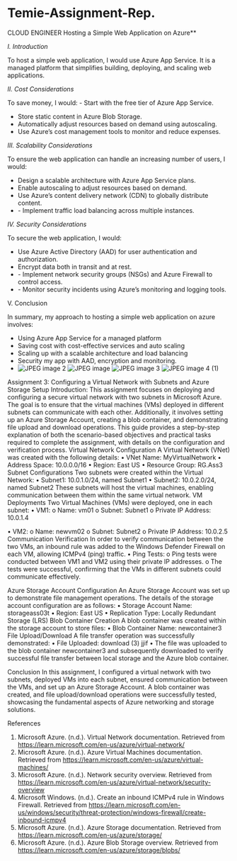 # Temie-Assignment-Rep.
CLOUD ENGINEER
Hosting a Simple Web Application on Azure**  

*I. Introduction* 

To host a simple web application, I would use Azure App Service. It is a managed platform that simplifies building, deploying, and scaling web applications. 

*II. Cost Considerations* 

To save money, I would: - Start with the free tier of Azure App Service. 
- Store static content in Azure Blob Storage. 
- Automatically adjust resources based on demand using autoscaling. 
- Use Azure’s cost management tools to monitor and reduce expenses. 

*III. Scalability Considerations* 

To ensure the web application can handle an increasing number of users, I would: 
- Design a scalable architecture with Azure App Service plans. 
- Enable autoscaling to adjust resources based on demand. 
- Use Azure’s content delivery network (CDN) to globally distribute content. 
- ⁠- Implement traffic load balancing across multiple instances. 

*IV. Security Considerations* 

To secure the web application, I would:
- Use Azure Active Directory (AAD) for user authentication and authorization. 
- Encrypt data both in transit and at rest. 
- ⁠- Implement network security groups (NSGs) and Azure Firewall to control access. 
- ⁠- Monitor security incidents using Azure’s monitoring and logging tools.

V. Conclusion

In summary, my approach to hosting a simple web application on azure involves:

* Using Azure App Service for a managed platform 
* Saving cost with cost-effective services and auto scaling 
* Scaling up with a scalable architecture and load balancing 
* Security my app with AAD, encryption and monitoring.
* ![JPEG image 2](https://github.com/user-attachments/assets/d5b16c13-a63c-4170-a607-c13427c89417)
![JPEG image](https://github.com/user-attachments/assets/3c493886-303b-481d-a924-7a4734633c1e)
![JPEG image 3](https://github.com/user-attachments/assets/8dd7da26-2572-4e39-acd2-09344bc1ca1d)
![JPEG image 4 (1)](https://github.com/user-attachments/assets/07c06bd4-8b1b-4ec0-9a02-df9f0a569029)

Assignment 3:
 Configuring a Virtual Network with Subnets and Azure Storage Setup
Introduction:
This assignment focuses on deploying and configuring a secure virtual network with two subnets in Microsoft Azure. The goal is to ensure that the virtual machines (VMs) deployed in different subnets can communicate with each other. Additionally, it involves setting up an Azure Storage Account, creating a blob container, and demonstrating file upload and download operations.
This guide provides a step-by-step explanation of both the scenario-based objectives and practical tasks required to complete the assignment, with details on the configuration and verification process.
Virtual Network Configuration
A Virtual Network (VNet) was created with the following details:
•	VNet Name: MyVirtualNetwork
•	Address Space: 10.0.0.0/16
•	Region: East US
•	Resource Group: RG.Ass3
Subnet Configurations
Two subnets were created within the Virtual Network:
•	Subnet1: 10.0.1.0/24, named Subnet1
•	Subnet2: 10.0.2.0/24, named Subnet2
These subnets will host the virtual machines, enabling communication between them within the same virtual network.
VM Deployments
Two Virtual Machines (VMs) were deployed, one in each subnet:
•	VM1:
o	Name: vm01
o	Subnet: Subnet1
o	Private IP Address: 10.0.1.4

•	VM2:
o	Name: newvm02
o	Subnet: Subnet2
o	Private IP Address: 10.0.2.5
Communication Verification
In order to verify communication between the two VMs, an inbound rule was added to the Windows Defender Firewall on each VM, allowing ICMPv4 (ping) traffic.
•	Ping Tests:
o	Ping tests were conducted between VM1 and VM2 using their private IP addresses.
o	The tests were successful, confirming that the VMs in different subnets could communicate effectively.

Azure Storage Account Configuration
An Azure Storage Account was set up to demonstrate file management operations. The details of the storage account configuration are as follows:
•	Storage Account Name: storageass03t
•	Region: East US
•	Replication Type: Locally Redundant Storage (LRS)
Blob Container Creation
A blob container was created within the storage account to store files:
•	Blob Container Name: newcontainer3
File Upload/Download
A file transfer operation was successfully demonstrated:
•	File Uploaded: download (3) jjif
•	The file was uploaded to the blob container newcontainer3 and subsequently downloaded to verify successful file transfer between local storage and the Azure blob container.





Conclusion
In this assignment, I configured a virtual network with two subnets, deployed VMs into each subnet, ensured communication between the VMs, and set up an Azure Storage Account. A blob container was created, and file upload/download operations were successfully tested, showcasing the fundamental aspects of Azure networking and storage solutions.

References
1.	Microsoft Azure. (n.d.). Virtual Network documentation. Retrieved from https://learn.microsoft.com/en-us/azure/virtual-network/
2.	Microsoft Azure. (n.d.). Azure Virtual Machines documentation. Retrieved from https://learn.microsoft.com/en-us/azure/virtual-machines/
3.	Microsoft Azure. (n.d.). Network security overview. Retrieved from https://learn.microsoft.com/en-us/azure/virtual-network/security-overview
4.	Microsoft Windows. (n.d.). Create an inbound ICMPv4 rule in Windows Firewall. Retrieved from https://learn.microsoft.com/en-us/windows/security/threat-protection/windows-firewall/create-inbound-icmpv4
5.	Microsoft Azure. (n.d.). Azure Storage documentation. Retrieved from https://learn.microsoft.com/en-us/azure/storage/
6.	Microsoft Azure. (n.d.). Azure Blob Storage overview. Retrieved from https://learn.microsoft.com/en-us/azure/storage/blobs/
